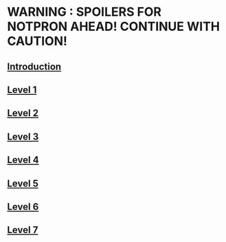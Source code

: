 # **WARNING : SPOILERS FOR NOTPRON AHEAD! CONTINUE WITH CAUTION!**

## [Introduction](introduction.md)

## [Level 1](levels/level1.md)

## [Level 2](levels/level2.md)

## [Level 3](levels/level3.md)

## [Level 4](levels/level4.md)

## [Level 5](levels/level5.md)

## [Level 6](levels/level6.md)

## [Level 7](levels/level7.md)
